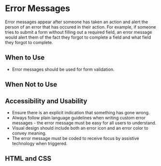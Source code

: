 # Error Messages
Error messages appear after someone has taken an action and alert the person of an error that has occured in their action. For example, if someone tries to submit a form without filling out a required field, an error message would alert them of the fact they forgot to complete a field and what field they forgot to complete. 

## When to Use
- Error messages should be used for form validation.

## When Not to Use

## Accessibility and Usability
- Ensure there is an explicit indication that something has gone wrong. 
- Always follow plain language guidelines when writing custom error messages - the error message must be easy for all users to understand.  
- Visual design should include both an error icon and an error color to convey meaning. 
- The error message must be coded to receive focus by assistive technology when triggered.

## HTML and CSS
